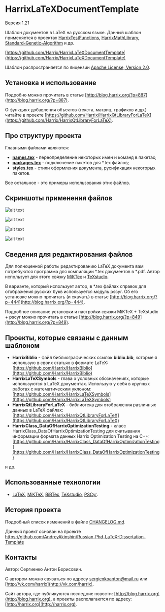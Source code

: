 HarrixLaTeXDocumentTemplate
===========================

Версия 1.21

Шаблон документов в LaTeX на русском языке. Данный шаблон применяется в проектах [HarrixTestFunctions](https://github.com/Harrix/HarrixTestFunctions), [HarrixMathLibrary](https://github.com/Harrix/HarrixMathLibrary), [Standard-Genetic-Algorithm](https://github.com/Harrix/Standard-Genetic-Algorithm)  и др.

[https://github.com/Harrix/HarrixLaTeXDocumentTemplate](https://github.com/Harrix/HarrixLaTeXDocumentTemplate)

Шаблон распространяется по лицензии [Apache License, Version 2.0](https://github.com/Harrix/HarrixLaTeXDocumentTemplate/blob/master/LICENSE.txt).

Установка и использование
-------------------------

Подробно можно прочитать в статье [http://blog.harrix.org/?p=887](http://blog.harrix.org/?p=887).

О функциях добавления объектов (текста, матриц, графиков и др.) читайте в проекте [https://github.com/Harrix/HarrixQtLibraryForLaTeX](https://github.com/Harrix/HarrixQtLibraryForLaTeX).

Про структуру проекта
---------------------

Главными файлами являются:

 - [**names.tex**](https://github.com/Harrix/HarrixLaTeXDocumentTemplate/blob/master/names.tex) - переопределение некоторых имен и команд в пакетах;
 - [**packages.tex**](https://github.com/Harrix/HarrixLaTeXDocumentTemplate/blob/master/packages.tex) - подключение пакетов для \*.tex файлов;
 - [**styles.tex**](https://github.com/Harrix/HarrixLaTeXDocumentTemplate/blob/master/styles.tex) - стили оформления документа, русификация некоторых пакетов.

Все остальное - это примеры использования этих файлов.

Скриншоты применения файлов
--------------------------

![alt text](https://raw.github.com/Harrix/HarrixLaTeXDocumentTemplate/master/images/example.png "Пример применения файлов")

![alt text](https://raw.github.com/Harrix/HarrixLaTeXDocumentTemplate/master/images/example02.png "Пример применения файлов")

![alt text](https://raw.github.com/Harrix/HarrixLaTeXDocumentTemplate/master/images/example3.png "Пример применения файлов")

![alt text](https://raw.github.com/Harrix/HarrixLaTeXDocumentTemplate/master/images/example4.png "Пример применения файлов")


Сведения для редактирования файлов
----------------------------------

Для полноценной работы редактированию LaTeX документа вам потребуются программа для компиляции \*.tex документов в \*.pdf. Автор использует для этого связку [MiKTex](http://www.miktex.org/) и [TeXstudio](http://texstudio.sourceforge.net/). 

В варианте, который использует автор, в \*.tex файлах справок для отображения русских букв используется модуль pscyr. Об его установке можно прочитать (и скачать) в статье [http://blog.harrix.org/?p=444](http://blog.harrix.org/?p=444).

Подробное описание установки и настройки связки MiKTeX + TeXstudio + pscyr можно прочитать в статье [http://blog.harrix.org/?p=849](http://blog.harrix.org/?p=849).

Проекты, которые связаны с данным шаблоном
------------------------------------------

 * **HarrixBiblio** - файл библиографических ссылок **biblio.bib**, которые я использую в своих статьях в формате LaTeX: [https://github.com/Harrix/HarrixBiblio](https://github.com/Harrix/HarrixBiblio)
 * **HarrixLaTeXSymbols** - глава о условных обозначениях, которые используются в LaTeX документах. Использую у себя в крупных работах с математическим уклоном:[https://github.com/Harrix/HarrixLaTeXSymbols](https://github.com/Harrix/HarrixLaTeXSymbols)
 * **HarrixQtLibraryForLaTeX** - библиотека для отображения различных данных в LaTeX файлах: [https://github.com/Harrix/HarrixQtLibraryForLaTeX](https://github.com/Harrix/HarrixQtLibraryForLaTeX)
 * **HarrixClass_DataOfHarrixOptimizationTesting** - класс HarrixClass_DataOfHarrixOptimizationTesting для считывания информации формата данных Harrix Optimization Testing на C++: [https://github.com/Harrix/HarrixClass_DataOfHarrixOptimizationTesting](https://github.com/Harrix/HarrixClass_DataOfHarrixOptimizationTesting)
 
 и др.
 
Использованные технологии
-------------------------

- [LaTeX](http://ru.wikipedia.org/wiki/LaTeX), [MiKTeX](http://miktex.org/), [BiBTex](http://ru.wikipedia.org/wiki/BibTeX), [TeXstudio](http://texstudio.sourceforge.net/), [PSCyr]([http://blog.harrix.org/?p=444](http://blog.harrix.org/?p=444)).

История проекта
---------------

Подробный список изменений в файле [CHANGELOG.md](https://github.com/Harrix/HarrixLaTeXDocumentTemplate/blob/master/CHANGELOG.md).

Данный проект основан на проекте https://github.com/AndreyAkinshin/Russian-Phd-LaTeX-Dissertation-Template

Контакты
--------

Автор: Сергиенко Антон Борисович.

С автором можно связаться по адресу [sergienkoanton@mail.ru](mailto:sergienkoanton@mail.ru) или  [http://vk.com/harrix](http://vk.com/harrix).

Сайт автора, где публикуются последние новости: [http://blog.harrix.org](http://blog.harrix.org), а проекты располагаются по адресу: [http://harrix.org](http://harrix.org).